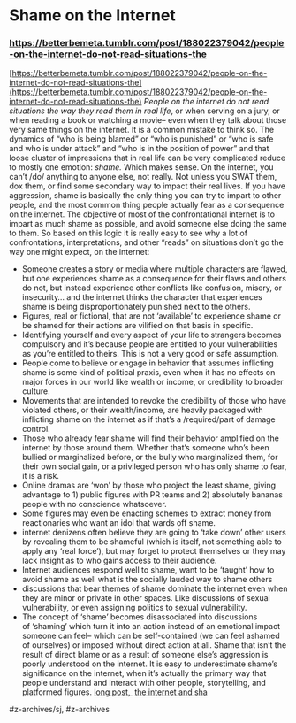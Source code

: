 # Shame on the Internet
### https://betterbemeta.tumblr.com/post/188022379042/people-on-the-internet-do-not-read-situations-the

[https://betterbemeta.tumblr.com/post/188022379042/people-on-the-internet-do-not-read-situations-the](https://betterbemeta.tumblr.com/post/188022379042/people-on-the-internet-do-not-read-situations-the)
*People on the internet do not read situations the way they read them in real life*, or when serving on a jury, or when reading a book or watching a movie– even when they talk about those very same things on the internet. It is a common mistake to think so.
The dynamics of “who is being blamed” or “who is punished” or “who is safe and who is under attack” and “who is in the position of power” and that loose cluster of impressions that in real life can be very complicated reduce to mostly one emotion: *shame.*
Which makes sense. On the internet, you can’t /do/ anything to anyone else, not really. Not unless you SWAT them, dox them, or find some secondary way to impact their real lives. If you have aggression, shame is basically the only thing you can try to impart to other people, and the most common thing people actually fear as a consequence on the internet. The objective of most of the confrontational internet is to impart as much shame as possible, and avoid someone else doing the same to them.
So based on this logic it is really easy to see why a lot of confrontations, interpretations, and other “reads” on situations don’t go the way one might expect, on the internet:
* Someone creates a story or media where multiple characters are flawed, but one experiences shame as a consequence for their flaws and others do not, but instead experience other conflicts like confusion, misery, or insecurity… and the internet thinks the character that experiences shame is being disproportionately punished next to the others.
* Figures, real or fictional, that are not ‘available’ to experience shame or be shamed for their actions are vilified on that basis in specific.
* Identifying yourself and every aspect of your life to strangers becomes compulsory and it’s because people are entitled to your vulnerabilities as you’re entitled to theirs. This is not a very good or safe assumption.
* People come to believe or engage in behavior that assumes inflicting shame is some kind of political praxis, even when it has no effects on major forces in our world like wealth or income, or credibility to broader culture.
* Movements that are intended to revoke the credibility of those who have violated others, or their wealth/income, are heavily packaged with inflicting shame on the internet as if that’s a /required/part of damage control.
* Those who already fear shame will find their behavior amplified on the internet by those around them. Whether that’s someone who’s been bullied or marginalized before, or the bully who marginalized them, for their own social gain, or a privileged person who has only shame to fear, it is a risk.
* Online dramas are ‘won’ by those who project the least shame, giving advantage to 1) public figures with PR teams and 2) absolutely bananas people with no conscience whatsoever. 
* Some figures may even be enacting schemes to extract money from reactionaries who want an idol that wards off shame.
* internet denizens often believe they are going to ‘take down’ other users by revealing them to be shameful (which is itself, not something able to apply any ‘real force’), but may forget to protect themselves or they may lack insight as to who gains access to their audience. 
* Internet audiences respond well to shame, want to be ‘taught’ how to avoid shame as well what is the socially lauded way to shame others
* discussions that bear themes of shame dominate the internet even when they are minor or private in other spaces. Like discussions of sexual vulnerability, or even assigning politics to sexual vulnerability.
* The concept of ‘shame’ becomes disassociated into discussions of ‘shaming’ which turn it into an action instead of an emotional impact someone can feel– which can be self-contained (we can feel ashamed of ourselves) or imposed without direct action at all. Shame that isn’t the result of direct blame or as a result of someone else’s aggression is poorly understood on the internet.
It is easy to underestimate shame’s significance on the internet, when it’s actually the primary way that people understand and interact with other people, storytelling, and platformed figures.
   [long post, ](https://betterbemeta.tumblr.com/tagged/long-post)  [the internet and sha](https://betterbemeta.tumblr.com/tagged/the-internet-and-shame) 

#z-archives/sj, #z-archives